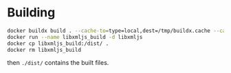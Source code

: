 # Building

```bash
docker buildx build . --cache-to=type=local,dest=/tmp/buildx.cache --cache-from=type=local,src=/tmp/buildx.cache --build-arg=NODE_VERSION=18 --load -t libxmljs
docker run --name libxmljs_build -d libxmljs
docker cp libxmljs_build:/dist/ .
docker rm libxmljs_build
```

then `./dist/` contains the built files.
